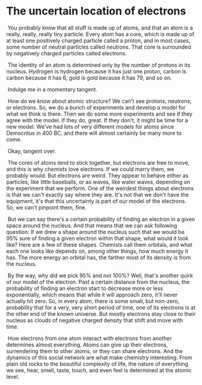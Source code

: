 # The uncertain location of electrons

​	You probably know that all stuff is made up of atoms, and that an atom is a really, really, really tiny particle. Every atom has a core, which is made up of at least one positively charged particle called a proton, and in most cases, some number of neutral particles called neutrons. That core is surrounded by negatively charged particles called electrons. 

​	The identity of an atom is determined only by the number of protons in its nucleus. Hydrogen is hydrogen because it has just one proton, carbon is carbon because it has 6, gold is gold because it has 79, and so on.

​	Indulge me in a momentary tangent.

​	How do we know about atomic structure? We can't see protons, neutrons, or electrons. So, we do a bunch of experiments and develop a model for what we think is there. Then we do some more experiments and see if they agree with the model. If they do, great. If they don't, it might be time for a new model. We've had lots of very different models for atoms since Democritus in 400 BC, and there will almost certainly be many more to come.

​	Okay, tangent over.

​	The cores of atoms tend to stick together, but electrons are free to move, and this is why chemists love electrons. If we could marry them, we probably would. But electrons are weird. They appear to behave either as particles, like little baseballs, or as waves, like water waves, depending on the experiment that we perform. One of the weirdest things about electrons is that we can't exactly say where they are. It's not that we don't have the equipment, it's that this uncertainty is part of our model of the electrons. So, we can't pinpoint them, fine.

​	But we can say there's a certain probability of finding an electron in a given space around the nucleus. And that means that we can ask following question: If we drew a shape around the nucleus such that we would be 95% sure of finding a given electron within that shape, what would it look like? Here are a few of these shapes. Chemists call them orbitals, and what each one looks like depends on, among other things, how much energy it has. The more energy an orbital has, the farther most of its density is from the nucleus.

​	By the way, why did we pick 95% and not 100%? Well, that's another quirk of our model of the electron. Past a certain distance from the nucleus, the probability of finding an electron start to decrease more or less exponentially, which means that while it will approach zero, it'll never actually hit zero. So, in every atom, there is some small, but non-zero, probability that for a very, very short period of time, one of its electrons is at the other end of the known universe. But mostly electrons stay close to their nucleus as clouds of negative charged density that shift and move with time.

​	How electrons from one atom interact with electrons from another determines almost everything. Atoms can give up their electrons, surrendering them to other atoms, or they can share electrons. And the dynamics of this social network are what make chemistry interesting.  From plain old rocks to the beautiful complexity of life, the nature of everything we see, hear, smell, taste, touch, and even feel is determined at the atomic level.